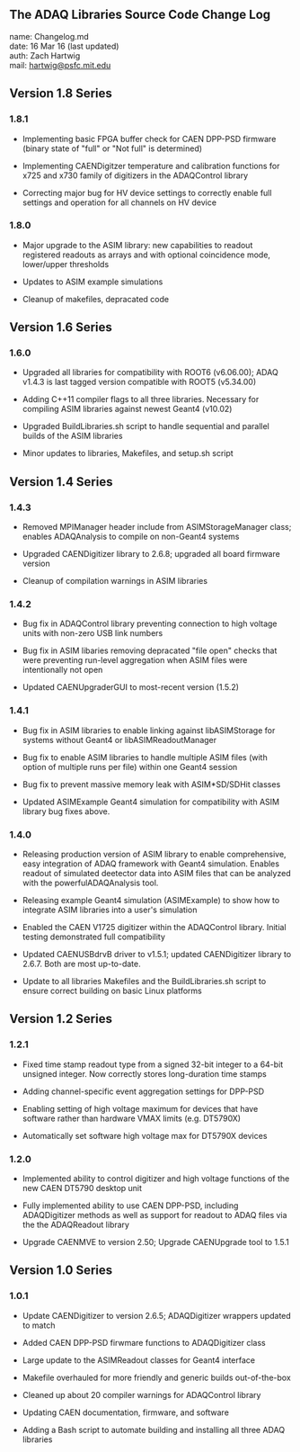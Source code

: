 ## The ADAQ Libraries Source Code Change Log

name: Changelog.md  
date: 16 Mar 16 (last updated)  
auth: Zach Hartwig  
mail: hartwig@psfc.mit.edu


## Version 1.8 Series

### 1.8.1

 - Implementing basic FPGA buffer check for CAEN DPP-PSD firmware
   (binary state of "full" or "Not full" is determined)

 - Implementing CAENDigitzer temperature and calibration functions for
   x725 and x730 family of digitizers in the ADAQControl library

 - Correcting major bug for HV device settings to correctly enable
   full settings and operation for all channels on HV device
   

### 1.8.0

 - Major upgrade to the ASIM library: new capabilities to readout
   registered readouts as arrays and with optional coincidence mode,
   lower/upper thresholds

 - Updates to ASIM example simulations

 - Cleanup of makefiles, depracated code


## Version 1.6 Series

### 1.6.0

 - Upgraded all libraries for compatibility with ROOT6 (v6.06.00);
   ADAQ v1.4.3 is last tagged version compatible with ROOT5 (v5.34.00)

 - Adding C++11 compiler flags to all three libraries. Necessary for
   compiling ASIM libraries against newest Geant4 (v10.02)
   
 - Upgraded BuildLibraries.sh script to handle sequential and parallel
   builds of the ASIM libraries

 - Minor updates to libraries, Makefiles, and setup.sh script


## Version 1.4 Series

### 1.4.3

 - Removed MPIManager header include from ASIMStorageManager class;
   enables ADAQAnalysis to compile on non-Geant4 systems

 - Upgraded CAENDigitizer library to 2.6.8; upgraded all board
   firmware version

 - Cleanup of compilation warnings in ASIM libraries
 

### 1.4.2

 - Bug fix in ADAQControl library preventing connection to high
   voltage units with non-zero USB link numbers

 - Bug fix in ASIM libaries removing depracated "file open" checks
   that were preventing run-level aggregation when ASIM files were
   intentionally not open

 - Updated CAENUpgraderGUI to most-recent version (1.5.2)


### 1.4.1

 - Bug fix in ASIM libraries to enable linking against libASIMStorage
   for systems without Geant4 or libASIMReadoutManager

 - Bug fix to enable ASIM libraries to handle multiple ASIM files
   (with option of multiple runs per file) within one Geant4 session

 - Bug fix to prevent massive memory leak with ASIM*SD/SDHit classes

 - Updated ASIMExample Geant4 simulation for compatibility with ASIM
   library bug fixes above.


### 1.4.0

 - Releasing production version of ASIM library to enable
   comprehensive, easy integration of ADAQ framework with Geant4
   simulation. Enables readout of simulated deetector data into ASIM 
   files that can be analyzed with the powerfulADAQAnalysis tool.

 - Releasing example Geant4 simulation (ASIMExample) to show how to
   integrate ASIM libraries into a user's simulation

 - Enabled the CAEN V1725 digitizer within the ADAQControl
   library. Initial testing demonstrated full compatibility

 - Updated CAENUSBdrvB driver to v1.5.1; updated CAENDigitizer library
   to 2.6.7. Both are most up-to-date.

 - Update to all libraries Makefiles and the BuildLibraries.sh script
   to ensure correct building on basic Linux platforms


## Version 1.2 Series

### 1.2.1  

 - Fixed time stamp readout type from a signed 32-bit integer to a 64-bit
   unsigned integer. Now correctly stores long-duration time stamps

 - Adding channel-specific event aggregation settings for DPP-PSD

 - Enabling setting of high voltage maximum for devices that have
   software rather than hardware VMAX limits (e.g. DT5790X)

 - Automatically set software high voltage max for DT5790X devices
 
### 1.2.0

 - Implemented ability to control digitizer and high voltage functions
   of the new CAEN DT5790 desktop unit

 - Fully implemented ability to use CAEN DPP-PSD, including
   ADAQDigitizer methods as well as support for readout to ADAQ files
   via the the ADAQReadout library

 - Upgrade CAENMVE to version 2.50; Upgrade CAENUpgrade tool to 1.5.1


## Version 1.0 Series

### 1.0.1

 - Update CAENDigitizer to version 2.6.5; ADAQDigitizer wrappers updated to match

 - Added CAEN DPP-PSD firwmare functions to ADAQDigitizer class

 - Large update to the ASIMReadout classes for Geant4 interface

 - Makefile overhauled for more friendly and generic builds out-of-the-box

 - Cleaned up about 20 compiler warnings for ADAQControl library

 - Updating CAEN documentation, firmware, and software

 - Adding a Bash script to automate building and installing all three
   ADAQ libraries
